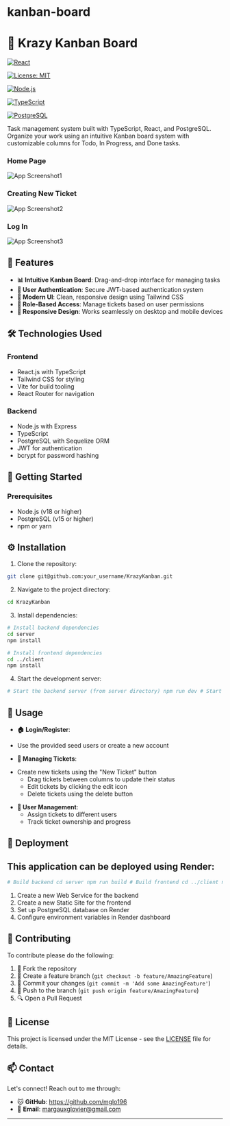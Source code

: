 # kanban-board
# 🎯 Krazy Kanban Board

[![React](https://img.shields.io/badge/React-v18.x-61DAFB.svg)](https://reactjs.org/)

[![License: MIT](https://img.shields.io/badge/License-MIT-yellow.svg)](https://opensource.org/licenses/MIT) 

[![Node.js](https://img.shields.io/badge/Node.js-v18.x-green.svg)](https://nodejs.org/)

[![TypeScript](https://img.shields.io/badge/TypeScript-v5.x-blue.svg)](https://www.typescriptlang.org/)

[![PostgreSQL](https://img.shields.io/badge/PostgreSQL-v15.x-336791.svg)](https://www.postgresql.org/)



Task management system built with TypeScript, React, and PostgreSQL. Organize your work using an intuitive Kanban board system with customizable columns for Todo, In Progress, and Done tasks.


### Home Page
![App Screenshot1](https://imgur.com/a/6x1nHP1)

### Creating New Ticket
![App Screenshot2](https://i.imgur.com/59fs9aQ.png)

### Log In
![App Screenshot3](https://i.imgur.com/EbqwOyQ.png)

## 🌟 Features

- **📊 Intuitive Kanban Board**: Drag-and-drop interface for managing tasks
- **👥 User Authentication**: Secure JWT-based authentication system
- **🎨 Modern UI**: Clean, responsive design using Tailwind CSS
- **🔐 Role-Based Access**: Manage tickets based on user permissions
- **📱 Responsive Design**: Works seamlessly on desktop and mobile devices

## 🛠️ Technologies Used

### Frontend
- React.js with TypeScript
- Tailwind CSS for styling
- Vite for build tooling
- React Router for navigation

### Backend
- Node.js with Express
- TypeScript
- PostgreSQL with Sequelize ORM
- JWT for authentication
- bcrypt for password hashing

## 🚀 Getting Started

### Prerequisites

- Node.js (v18 or higher)
- PostgreSQL (v15 or higher)
- npm or yarn

## ⚙️ Installation

1. Clone the repository:
```bash
git clone git@github.com:your_username/KrazyKanban.git
```

2. Navigate to the project directory:
```bash
cd KrazyKanban
```

3. Install dependencies:
```bash
# Install backend dependencies
cd server
npm install

# Install frontend dependencies
cd ../client
npm install
```

4. Start the development server:
```bash
# Start the backend server (from server directory) npm run dev # Start the frontend development server (from client directory) npm run dev
```
## 📝 Usage 
- **🏠  Login/Register**:  
 * Use the provided seed users or create a new account
- **💼 Managing Tickets**: 
* Create new tickets using the "New Ticket" button
   * Drag tickets between columns to update their status
   * Edit tickets by clicking the edit icon
   * Delete tickets using the delete button
- **📄 User Management**: 
   * Assign tickets to different users
   * Track ticket ownership and progress


## 🚀 Deployment

## This application can be deployed using Render:

```bash
# Build backend cd server npm run build # Build frontend cd ../client npm run build
```

1. Create a new Web Service for the backend
2. Create a new Static Site for the frontend
3. Set up PostgreSQL database on Render
4. Configure environment variables in Render dashboard

## 🤝 Contributing

To contribute please do the following:

1. 🍴 Fork the repository
2. 🌱 Create a feature branch (`git checkout -b feature/AmazingFeature`)
3. 💫 Commit your changes (`git commit -m 'Add some AmazingFeature'`)
4. 🚀 Push to the branch (`git push origin feature/AmazingFeature`)
5. 🔍 Open a Pull Request

## 📝 License

This project is licensed under the MIT License - see the [LICENSE](LICENSE) file for details.

## 📫 Contact

Let's connect! Reach out to me through:

- 🐱 **GitHub**: https://github.com/mglo196
- 📧 **Email**: margauxglovier@gmail.com

---
